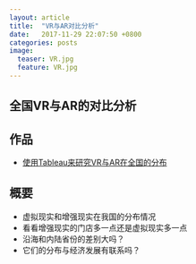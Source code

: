 ```yaml
---
layout: article
title:  "VR与AR对比分析"
date:   2017-11-29 22:07:50 +0800
categories: posts
image:
  teaser: VR.jpg
  feature: VR.jpg
---
```


## 全国VR与AR的对比分析

## 作品
- <a href="https://public.tableau.com/shared/N2SRRSR6T?:display_count=yes&publish=yes" target="_blank">使用Tableau来研究VR与AR在全国的分布</a>

## 概要
- 虚拟现实和增强现实在我国的分布情况
- 看看增强现实的门店多一点还是虚拟现实多一点
- 沿海和内陆省份的差别大吗？
- 它们的分布与经济发展有联系吗？



				
				